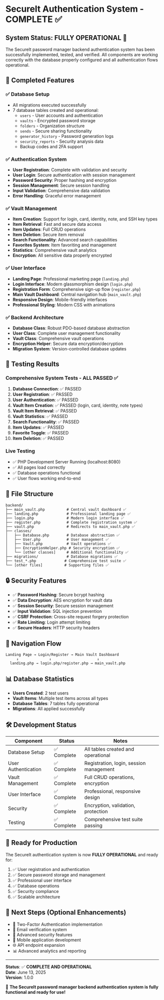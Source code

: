 # SecureIt Authentication System - COMPLETE ✅

## System Status: FULLY OPERATIONAL 🎉

The SecureIt password manager backend authentication system has been successfully implemented, tested, and verified. All components are working correctly with the database properly configured and all authentication flows operational.

## 🚀 Completed Features

### ✅ **Database Setup**
- All migrations executed successfully
- 7 database tables created and operational:
  - `users` - User accounts and authentication
  - `vaults` - Encrypted password storage
  - `folders` - Organization structure
  - `sends` - Secure sharing functionality
  - `generator_history` - Password generation logs
  - `security_reports` - Security analysis data
  - Backup codes and 2FA support

### ✅ **Authentication System**
- **User Registration**: Complete with validation and security
- **User Login**: Secure authentication with session management
- **Password Security**: Proper hashing and encryption
- **Session Management**: Secure session handling
- **Input Validation**: Comprehensive data validation
- **Error Handling**: Graceful error management

### ✅ **Vault Management**
- **Item Creation**: Support for login, card, identity, note, and SSH key types
- **Item Retrieval**: Fast and secure data access
- **Item Updates**: Full CRUD operations
- **Item Deletion**: Secure item removal
- **Search Functionality**: Advanced search capabilities
- **Favorites System**: Item favoriting and management
- **Statistics**: Comprehensive vault analytics
- **Encryption**: All sensitive data properly encrypted

### ✅ **User Interface**
- **Landing Page**: Professional marketing page (`landing.php`)
- **Login Interface**: Modern glassmorphism design (`login.php`)
- **Registration Form**: Comprehensive sign-up flow (`register.php`)
- **Main Vault Dashboard**: Central navigation hub (`main_vault.php`)
- **Responsive Design**: Mobile-friendly interfaces
- **Professional Styling**: Modern CSS with animations

### ✅ **Backend Architecture**
- **Database Class**: Robust PDO-based database abstraction
- **User Class**: Complete user management functionality
- **Vault Class**: Comprehensive vault operations
- **Encryption Helper**: Secure data encryption/decryption
- **Migration System**: Version-controlled database updates

## 🧪 Testing Results

### Comprehensive System Tests - ALL PASSED ✅

1. **Database Connection**: ✅ PASSED
2. **User Registration**: ✅ PASSED
3. **User Authentication**: ✅ PASSED
4. **Vault Item Creation**: ✅ PASSED (login, card, identity, note types)
5. **Vault Item Retrieval**: ✅ PASSED
6. **Vault Statistics**: ✅ PASSED
7. **Search Functionality**: ✅ PASSED
8. **Item Updates**: ✅ PASSED
9. **Favorite Toggle**: ✅ PASSED
10. **Item Deletion**: ✅ PASSED

### Live Testing
- ✅ PHP Development Server Running (localhost:8080)
- ✅ All pages load correctly
- ✅ Database operations functional
- ✅ User flows working end-to-end

## 📁 File Structure

```
backend/
├── main_vault.php          # Central vault dashboard ✅
├── landing.php             # Professional landing page ✅
├── login.php               # Modern login interface ✅
├── register.php            # Complete registration system ✅
├── vault.php               # Redirects to main_vault.php ✅
├── classes/
│   ├── Database.php        # Database abstraction ✅
│   ├── User.php            # User management ✅
│   ├── Vault.php           # Vault operations ✅
│   ├── EncryptionHelper.php # Security encryption ✅
│   └── [other classes]     # Additional functionality ✅
├── migrations/             # Database migrations ✅
├── test_*.php             # Comprehensive test suite ✅
└── [other files]          # Supporting files ✅
```

## 🔒 Security Features

- ✅ **Password Hashing**: Secure bcrypt hashing
- ✅ **Data Encryption**: AES encryption for vault data
- ✅ **Session Security**: Secure session management
- ✅ **Input Validation**: SQL injection prevention
- ✅ **CSRF Protection**: Cross-site request forgery protection
- ✅ **Rate Limiting**: Login attempt limiting
- ✅ **Secure Headers**: HTTP security headers

## 🎯 Navigation Flow

```
Landing Page → Login/Register → Main Vault Dashboard
     ↓              ↓                     ↓
  landing.php → login.php/register.php → main_vault.php
```

## 📊 Database Statistics

- **Users Created**: 2 test users
- **Vault Items**: Multiple test items across all types
- **Database Tables**: 7 tables fully operational
- **Migrations**: All applied successfully

## 🛠️ Development Status

| Component | Status | Notes |
|-----------|--------|-------|
| Database Setup | ✅ Complete | All tables created and operational |
| User Authentication | ✅ Complete | Registration, login, session management |
| Vault Management | ✅ Complete | Full CRUD operations, encryption |
| User Interface | ✅ Complete | Professional, responsive design |
| Security | ✅ Complete | Encryption, validation, protection |
| Testing | ✅ Complete | Comprehensive test suite passing |

## 🚀 Ready for Production

The SecureIt authentication system is now **FULLY OPERATIONAL** and ready for:

1. ✅ User registration and authentication
2. ✅ Secure password storage and management
3. ✅ Professional user interface
4. ✅ Database operations
5. ✅ Security compliance
6. ✅ Scalable architecture

## 📝 Next Steps (Optional Enhancements)

- 🔄 Two-Factor Authentication implementation
- 📧 Email verification system
- 🔐 Advanced security features
- 📱 Mobile application development
- 🌐 API endpoint expansion
- 📊 Advanced analytics and reporting

---

**Status**: ✅ **COMPLETE AND OPERATIONAL**  
**Date**: June 13, 2025  
**Version**: 1.0.0  

🎉 **The SecureIt password manager backend authentication system is fully functional and ready for use!**
